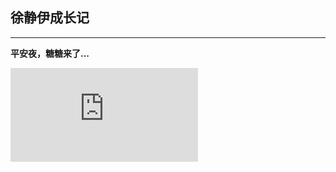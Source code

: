 

## 徐静伊成长记

****


**平安夜，糖糖来了...**

![糖糖来了!](http://dl42.yunpan.360.cn/intf.php?method=Preview.outputPic&qid=155467375&fname=%2F%E5%9B%BE%E7%89%87%2F%E6%89%8B%E6%9C%BA%E7%9B%B8%E5%86%8C%2Fxjy%2F002.jpg&fhash=dda07de6c349047bb44348f7801229896636b41f&dt=42.df728b77d6092471591e7195ec52b2fa&v=1.0.1&rtick=14526961289962&open_app_id=0&devtype=web&sign=bf3d8d33f12ab7b261c7a748c1c6a11d&)

